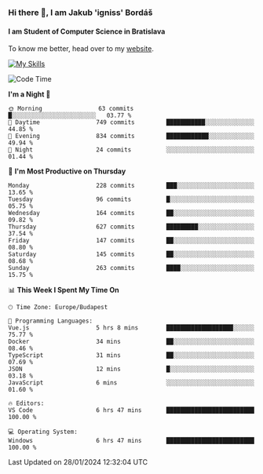 ### Hi there 👋, I am Jakub 'igniss' Bordáš

#### I am Student of Computer Science in Bratislava
To know me better, head over to my [website](https://bordas.sk).

[![My Skills](https://skillicons.dev/icons?i=js,html,css,figma,svelte,java,kotlin,python,postgresql,typescript,nest,nodejs)](https://bordas.sk)


<!--START_SECTION:waka-->
![Code Time](http://img.shields.io/badge/Code%20Time-1%2C375%20hrs%2053%20mins-blue)

**I'm a Night 🦉** 

```text
🌞 Morning                63 commits          █░░░░░░░░░░░░░░░░░░░░░░░░   03.77 % 
🌆 Daytime                749 commits         ███████████░░░░░░░░░░░░░░   44.85 % 
🌃 Evening                834 commits         ████████████░░░░░░░░░░░░░   49.94 % 
🌙 Night                  24 commits          ░░░░░░░░░░░░░░░░░░░░░░░░░   01.44 % 
```
📅 **I'm Most Productive on Thursday** 

```text
Monday                   228 commits         ███░░░░░░░░░░░░░░░░░░░░░░   13.65 % 
Tuesday                  96 commits          █░░░░░░░░░░░░░░░░░░░░░░░░   05.75 % 
Wednesday                164 commits         ██░░░░░░░░░░░░░░░░░░░░░░░   09.82 % 
Thursday                 627 commits         █████████░░░░░░░░░░░░░░░░   37.54 % 
Friday                   147 commits         ██░░░░░░░░░░░░░░░░░░░░░░░   08.80 % 
Saturday                 145 commits         ██░░░░░░░░░░░░░░░░░░░░░░░   08.68 % 
Sunday                   263 commits         ████░░░░░░░░░░░░░░░░░░░░░   15.75 % 
```


📊 **This Week I Spent My Time On** 

```text
🕑︎ Time Zone: Europe/Budapest

💬 Programming Languages: 
Vue.js                   5 hrs 8 mins        ███████████████████░░░░░░   75.77 % 
Docker                   34 mins             ██░░░░░░░░░░░░░░░░░░░░░░░   08.46 % 
TypeScript               31 mins             ██░░░░░░░░░░░░░░░░░░░░░░░   07.69 % 
JSON                     12 mins             █░░░░░░░░░░░░░░░░░░░░░░░░   03.18 % 
JavaScript               6 mins              ░░░░░░░░░░░░░░░░░░░░░░░░░   01.60 % 

🔥 Editors: 
VS Code                  6 hrs 47 mins       █████████████████████████   100.00 % 

💻 Operating System: 
Windows                  6 hrs 47 mins       █████████████████████████   100.00 % 
```


 Last Updated on 28/01/2024 12:32:04 UTC
<!--END_SECTION:waka-->

